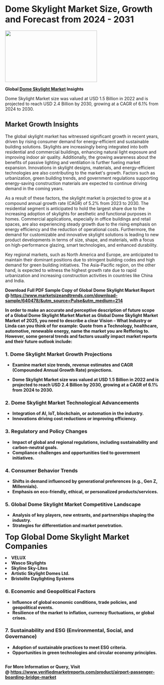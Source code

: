 <H1>Dome Skylight Market Size, Growth and Forecast from 2024 - 2031</H1><img class="aligncenter size-medium wp-image-584254" src="https://thirdeyenews.in/wp-content/uploads/2024/09/Global-Market-Research-300x168.jpeg" alt="" width="300" height="168" /><p><strong>Global&nbsp;<a href="https://www.marketsizeandtrends.com/download-sample/640478/&amp;utm_source=Pulse&amp;utm_medium=214">Dome Skylight Market</a> Insights</strong></p><p>Dome Skylight Market size was valued at USD 1.5 Billion in 2022 and is projected to reach USD 2.4 Billion by 2030, growing at a CAGR of 6.1% from 2024 to 2030.</p><p><h2>Market Growth Insights</h2> <p>The global skylight market has witnessed significant growth in recent years, driven by rising consumer demand for energy-efficient and sustainable building solutions. Skylights are increasingly being integrated into both residential and commercial buildings, enhancing natural light exposure and improving indoor air quality. Additionally, the growing awareness about the benefits of passive lighting and ventilation is further fueling market expansion. Innovations in skylight designs, materials, and energy-efficient technologies are also contributing to the market's growth. Factors such as urbanization, green building trends, and government regulations supporting energy-saving construction materials are expected to continue driving demand in the coming years.</p> <p><strong></strong></p> <p>As a result of these factors, the skylight market is projected to grow at a compound annual growth rate (CAGR) of 5.2% from 2023 to 2030. The residential segment is anticipated to hold the largest share due to the increasing adoption of skylights for aesthetic and functional purposes in homes. Commercial applications, especially in office buildings and retail spaces, are also experiencing steady growth due to the rising emphasis on energy efficiency and the reduction of operational costs. Furthermore, the demand for customizable and innovative skylight solutions is leading to new product developments in terms of size, shape, and materials, with a focus on high-performance glazing, smart technologies, and enhanced durability. <p>Key regional markets, such as North America and Europe, are anticipated to maintain their dominant positions due to stringent building codes and high demand for green building initiatives. The Asia-Pacific region, on the other hand, is expected to witness the highest growth rate due to rapid urbanization and increasing construction activities in countries like China and India.</p> <p><strong></p><p><span class=""><strong>Download Full PDF Sample Copy of Global Dome Skylight Market Report</strong> @ <a href="https://www.marketsizeandtrends.com/download-sample/640478/&amp;utm_source=Pulse&amp;utm_medium=214" target="_blank">https://www.marketsizeandtrends.com/download-sample/640478/&amp;utm_source=Pulse&amp;utm_medium=214</a></span></p><p>In order to make an accurate and perceptive description of future scope of a Global&nbsp;Dome Skylight Market Market as Global&nbsp;Dome Skylight Market Market of 2025, you need to describe a clear Vision &ndash; What Industry or Linda can you think of for example: Quote from a Technology, healthcare, automotive, renewable energy, name the market you are Reffering to. However, some general trends and factors usually impact market reports and their future outlook include:</p><h3>1.&nbsp;<strong>Dome Skylight Market Growth Projections</strong></h3><ul><li>Examine market size trends, revenue estimates and CAGR (Compounded Annual Growth Rate) projections.</li><li><p>Dome Skylight Market size was valued at USD 1.5 Billion in 2022 and is projected to reach USD 2.4 Billion by 2030, growing at a CAGR of 6.1% from 2024 to 2030.</p></li></ul><h3>2.&nbsp;<strong>Dome Skylight Market Technological Advancements</strong></h3><ul><li>Integration of AI, IoT, blockchain, or automation in the industry.</li><li>Innovations driving cost reductions or improving efficiency.</li></ul><h3>3.&nbsp;<strong>Regulatory and Policy Changes</strong></h3><ul><li>Impact of global and regional regulations, including sustainability and carbon-neutral goals.</li><li>Compliance challenges and opportunities tied to government initiatives.</li></ul><h3>4.&nbsp;<strong>Consumer Behavior Trends</strong></h3><ul><li>Shifts in demand influenced by generational preferences (e.g., Gen Z, Millennials).</li><li>Emphasis on eco-friendly, ethical, or personalized products/services.</li></ul><h3>5.&nbsp;<strong>Global Dome Skylight Market Competitive Landscape</strong></h3><ul><li>Analysis of key players, new entrants, and partnerships shaping the industry.</li><li>Strategies for differentiation and market penetration.</li></ul><p data-pm-slice="1 1 []"><span style="color: inherit; font-family: inherit; font-size: 25px;">Top Global Dome Skylight Market Companies</span></p><div class="" data-test-id=""><p><li>VELUX</li><li> Wasco Skylights</li><li> Skyline Sky-Lites</li><li> Artistic Skylight Domes Ltd.</li><li> Bristolite Daylighting Systems</li></p></div><h3>6.&nbsp;<strong>Economic and Geopolitical Factors</strong></h3><ul><li>Influence of global economic conditions, trade policies, and geopolitical events.</li><li>Resilience of the market to inflation, currency fluctuations, or global crises.</li></ul><h3>7.&nbsp;<strong>Sustainability and ESG (Environmental, Social, and Governance)</strong></h3><ul><li>Adoption of sustainable practices to meet ESG criteria.</li><li>Opportunities in green technologies and circular economy principles.</li></ul><h2><strong style="font-size: 14px;">For More Information or Query, Visit @&nbsp;</strong><a style="background-color: #ffffff; font-size: 14px;" href="https://www.marketsizeandtrends.com/report/dome-skylight-market/" target="_blank">https://www.verifiedmarketreports.com/product/airport-passenger-boarding-bridge-market</a></h2>
